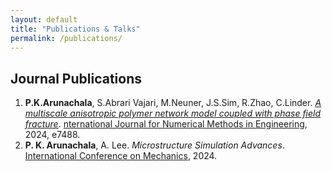 ```yaml
---
layout: default
title: "Publications & Talks"
permalink: /publications/
---
```

<h2> Journal Publications </h2> 

<div class="publications">
    <ol class="publication-list">
      <li><strong>P.K.Arunachala</strong>, S.Abrari Vajari, M.Neuner, J.S.Sim, R.Zhao, C.Linder. <em><a href="https://onlinelibrary.wiley.com/doi/abs/10.1002/nme.7488" target="_blank">A multiscale anisotropic polymer network model coupled with phase field fracture</a></em>. <u>nternational Journal for Numerical Methods in Engineering</u>, 2024, e7488.</li>
      <li><strong>P. K. Arunachala</strong>, A. Lee. <em>Microstructure Simulation Advances</em>. <u>International Conference on Mechanics</u>, 2024.</li>
    </ol>
</div>
